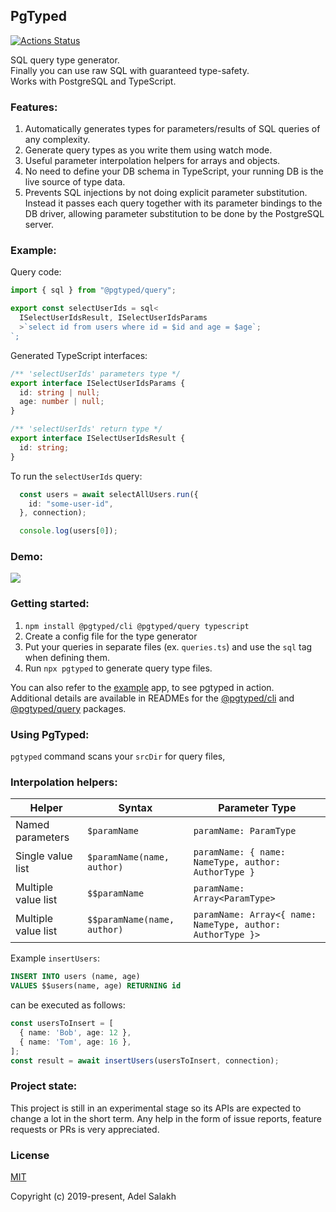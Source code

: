 ## PgTyped

[![Actions Status](https://github.com/adelsz/pgtyped/workflows/CI/badge.svg)](https://github.com/adelsz/pgtyped/actions)

SQL query type generator.  
Finally you can use raw SQL with guaranteed type-safety.  
Works with PostgreSQL and TypeScript.

### Features:
1. Automatically generates types for parameters/results of SQL queries of any complexity.
2. Generate query types as you write them using watch mode.
3. Useful parameter interpolation helpers for arrays and objects.
4. No need to define your DB schema in TypeScript, your running DB is the live source of type data.
5. Prevents SQL injections by not doing explicit parameter substitution. Instead it passes each query together with its parameter bindings to the DB driver, allowing parameter substitution to be done by the PostgreSQL server.

### Example:

Query code:
```js
import { sql } from "@pgtyped/query";

export const selectUserIds = sql<
  ISelectUserIdsResult, ISelectUserIdsParams
  >`select id from users where id = $id and age = $age`;
`;
```

Generated TypeScript interfaces:
```ts
/** 'selectUserIds' parameters type */
export interface ISelectUserIdsParams {
  id: string | null;
  age: number | null;
}

/** 'selectUserIds' return type */
export interface ISelectUserIdsResult {
  id: string;
}
```

To run the `selectUserIds` query:
```ts
  const users = await selectAllUsers.run({
    id: "some-user-id",
  }, connection);

  console.log(users[0]);
```

### Demo:

![](https://raw.githubusercontent.com/adelsz/pgtyped/master/demo.gif)

### Getting started:

1. `npm install @pgtyped/cli @pgtyped/query typescript`
2. Create a config file for the type generator
3. Put your queries in separate files (ex. `queries.ts`) and use the `sql` tag when defining them.
3. Run `npx pgtyped` to generate query type files.

You can also refer to the [example](https://github.com/adelsz/pgtyped/tree/master/packages/example) app, to see pgtyped in action.  
Additional details are available in READMEs for the [@pgtyped/cli](https://github.com/adelsz/pgtyped/tree/master/packages/cli) and [@pgtyped/query](https://github.com/adelsz/pgtyped/tree/master/packages/query) packages.

### Using PgTyped:

`pgtyped` command scans your `srcDir` for query files, 


### Interpolation helpers:

| Helper       | Syntax                      | Parameter Type                                             |
|---------------------|-----------------------------|------------------------------------------------------------|
| Named parameters    | `$paramName`                | `paramName: ParamType`                                     |
| Single value list   | `$paramName(name, author)`  | `paramName: { name: NameType, author: AuthorType }`        |
| Multiple value list | `$$paramName`               | `paramName: Array<ParamType>`                              |
| Multiple value list | `$$paramName(name, author)` | `paramName: Array<{ name: NameType, author: AuthorType }>` |

Example `insertUsers`:
```sql
INSERT INTO users (name, age)
VALUES $$users(name, age) RETURNING id
```
can be executed as follows:
```ts
const usersToInsert = [
  { name: 'Bob', age: 12 },
  { name: 'Tom', age: 16 },
];
const result = await insertUsers(usersToInsert, connection);
```

### Project state:

This project is still in an experimental stage so its APIs are expected to change a lot in the short term.
Any help in the form of issue reports, feature requests or PRs is very appreciated.

### License

[MIT](https://github.com/adelsz/pgtyped/tree/master/LICENSE)

Copyright (c) 2019-present, Adel Salakh
